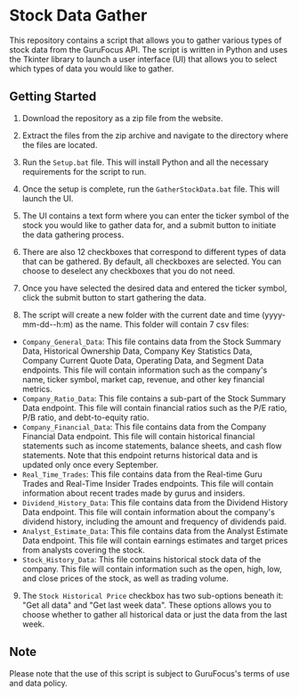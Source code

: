 # Stock Data Gather

This repository contains a script that allows you to gather various types of stock data from the GuruFocus API. The script is written in Python and uses the Tkinter library to launch a user interface (UI) that allows you to select which types of data you would like to gather.

## Getting Started

1. Download the repository as a zip file from the website.

2. Extract the files from the zip archive and navigate to the directory where the files are located.

3. Run the `Setup.bat` file. This will install Python and all the necessary requirements for the script to run.

4. Once the setup is complete, run the `GatherStockData.bat` file. This will launch the UI.

5. The UI contains a text form where you can enter the ticker symbol of the stock you would like to gather data for, and a submit button to initiate the data gathering process.

6. There are also 12 checkboxes that correspond to different types of data that can be gathered. By default, all checkboxes are selected. You can choose to deselect any checkboxes that you do not need.

7. Once you have selected the desired data and entered the ticker symbol, click the submit button to start gathering the data.

8. The script will create a new folder with the current date and time (yyyy-mm-dd--h:m) as the name. This folder will contain 7 csv files:

- `Company_General_Data`: This file contains data from the Stock Summary Data, Historical Ownership Data, Company Key Statistics Data, Company Current Quote Data, Operating Data, and Segment Data endpoints. This file will contain information such as the company's name, ticker symbol, market cap, revenue, and other key financial metrics.
- `Company_Ratio_Data`: This file contains a sub-part of the Stock Summary Data endpoint. This file will contain financial ratios such as the P/E ratio, P/B ratio, and debt-to-equity ratio.
- `Company_Financial_Data`: This file contains data from the Company Financial Data endpoint. This file will contain historical financial statements such as income statements, balance sheets, and cash flow statements. Note that this endpoint returns historical data and is updated only once every September.
- `Real_Time_Trades`: This file contains data from the Real-time Guru Trades and Real-Time Insider Trades endpoints. This file will contain information about recent trades made by gurus and insiders.
- `Dividend_History_Data`: This file contains data from the Dividend History Data endpoint. This file will contain information about the company's dividend history, including the amount and frequency of dividends paid.
- `Analyst_Estimate_Data`: This file contains data from the Analyst Estimate Data endpoint. This file will contain earnings estimates and target prices from analysts covering the stock.
- `Stock_History_Data`: This file contains historical stock data of the company. This file will contain information such as the open, high, low, and close prices of the stock, as well as trading volume.

9. The `Stock Historical Price` checkbox has two sub-options beneath it: "Get all data" and "Get last week data". These options allows you to choose whether to gather all historical data or just the data from the last week.

## Note

Please note that the use of this script is subject to GuruFocus's terms of use and data policy.
